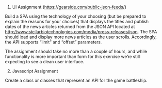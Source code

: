 1.  UI Assignment (https://gearside.com/public-json-feeds/)

Build a SPA using the technology of your choosing (but be prepared to explain the reasons for your choices) that displays the titles and publish dates of the news articles returned from the JSON API located at http://www.stellarbiotechnologies.com/media/press-releases/json. The SPA should load and display more news articles as the user scrolls.  Accordingly, the API supports “limit” and “offset” parameters.

The assignment should take no more than a couple of hours, and while functionality is more important than form for this exercise we’re still expecting to see a clean user interface.


2.  Javascript Assignment

Create a class or classes that represent an API for the game battleship.